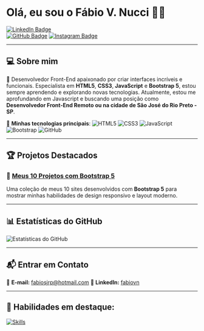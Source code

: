 # Olá, eu sou o **Fábio V. Nucci** 👨‍💻

  
[![LinkedIn Badge](https://img.shields.io/badge/LinkedIn-%230A66C2?style=for-the-badge&logo=linkedin&logoColor=white)](https://www.linkedin.com/in/fabiovn/)  
[![GitHub Badge](https://img.shields.io/badge/GitHub-%23121011?style=for-the-badge&logo=github&logoColor=white)](https://github.com/fabiovnucci)
[![Instagram Badge](https://img.shields.io/badge/Instagram-%23E4405F?style=for-the-badge&logo=instagram&logoColor=white)](https://www.instagram.com/fabiosjrp/)


---

## 💻 Sobre mim

🚀 Desenvolvedor Front-End apaixonado por criar interfaces incríveis e funcionais. Especialista em **HTML5**, **CSS3**, **JavaScript** e **Bootstrap 5**, estou sempre aprendendo e explorando novas tecnologias. Atualmente, estou me aprofundando em  Javascript e buscando uma posição como **Desenvolvedor Front-End Remoto ou na cidade de São José do Rio Preto - SP**.

🔧 **Minhas tecnologias principais**:
![HTML5](https://img.shields.io/badge/HTML5-%23E34F26?style=for-the-badge&logo=html5&logoColor=white)
![CSS3](https://img.shields.io/badge/CSS3-%231572B6?style=for-the-badge&logo=css3&logoColor=white)
![JavaScript](https://img.shields.io/badge/JavaScript-%23F7DF1E?style=for-the-badge&logo=javascript&logoColor=black)
![Bootstrap](https://img.shields.io/badge/Bootstrap-%23563D7C?style=for-the-badge&logo=bootstrap&logoColor=white)
![GitHub](https://img.shields.io/badge/GitHub-%23121011?style=for-the-badge&logo=github&logoColor=white)

---

## 🏆 Projetos Destacados

### 🚗 **[Meus 10 Projetos com Bootstrap 5](https://github.com/fabiovnucci/Meus-10-Projetos-com-Bootstrap-5)**
Uma coleção de meus 10 sites desenvolvidos com **Bootstrap 5** para mostrar minhas habilidades de design responsivo e layout moderno.

---


## 📊 Estatísticas do GitHub

![Estatísticas do GitHub](https://github-readme-stats.vercel.app/api?username=fabiovnucci&show_icons=true&theme=radical&hide_title=true)

---

## 📬 Entrar em Contato

📩 **E-mail:** fabiosjrp@hotmail.com 
🔗 **LinkedIn:** [fabiovn](https://www.linkedin.com/in/fabiovn/)

---

## 💼 Habilidades em destaque:

[![Skills](https://skillicons.dev/icons?i=html,css,js,bootstrap)](https://skillicons.dev)

